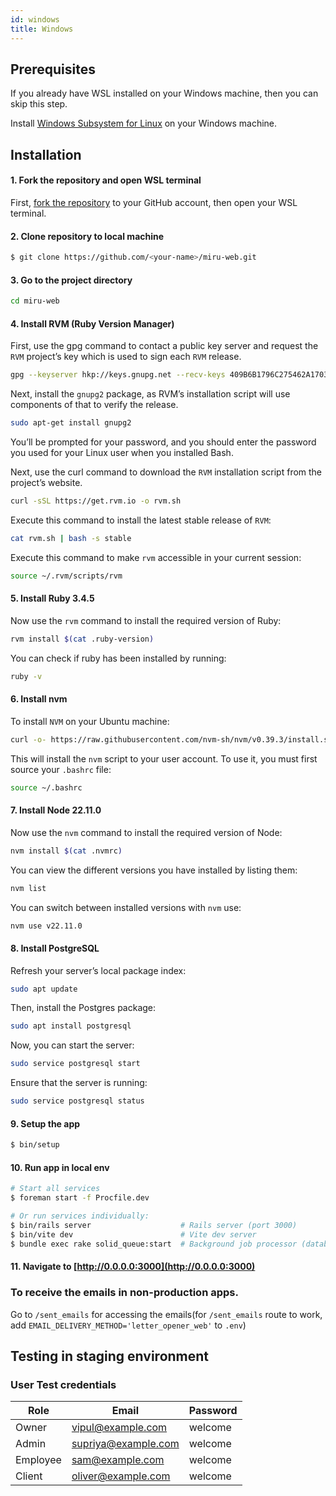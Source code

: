 ```yaml
---
id: windows
title: Windows
---
```


## Prerequisites

If you already have WSL installed on your Windows machine, then you can skip
this step.

Install
[Windows Subsystem for Linux](https://learn.microsoft.com/en-us/windows/wsl/install-manual)
on your Windows machine.

## Installation

#### 1. Fork the repository and open WSL terminal

First, [fork the repository](https://github.com/saeloun/miru-web/fork) to your GitHub account, then open your WSL terminal.

#### 2. Clone repository to local machine

```bash
$ git clone https://github.com/<your-name>/miru-web.git
```

#### 3. Go to the project directory

```bash
cd miru-web
```

#### 4. Install RVM (Ruby Version Manager)

First, use the gpg command to contact a public key server and request the `RVM`
project’s key which is used to sign each `RVM` release.

```bash
gpg --keyserver hkp://keys.gnupg.net --recv-keys 409B6B1796C275462A1703113804BB82D39DC0E3 7D2BAF1CF37B13E2069D6956105BD0E739499BDB
```

Next, install the `gnupg2` package, as RVM’s installation script will use
components of that to verify the release.

```bash
sudo apt-get install gnupg2
```

You’ll be prompted for your password, and you should enter the password you used
for your Linux user when you installed Bash.

Next, use the curl command to download the `RVM` installation script from the
project’s website.

```bash
curl -sSL https://get.rvm.io -o rvm.sh
```

Execute this command to install the latest stable release of `RVM`:

```bash
cat rvm.sh | bash -s stable
```

Execute this command to make `rvm` accessible in your current session:

```bash
source ~/.rvm/scripts/rvm
```

#### 5. Install Ruby 3.4.5

Now use the `rvm` command to install the required version of Ruby:

```bash
rvm install $(cat .ruby-version)
```

You can check if ruby has been installed by running:

```bash
ruby -v
```

#### 6. Install nvm

To install `NVM` on your Ubuntu machine:

```bash
curl -o- https://raw.githubusercontent.com/nvm-sh/nvm/v0.39.3/install.sh | bash
```

This will install the `nvm` script to your user account. To use it, you must
first source your `.bashrc` file:

```bash
source ~/.bashrc
```

#### 7. Install Node 22.11.0

Now use the `nvm` command to install the required version of Node:

```bash
nvm install $(cat .nvmrc)
```

You can view the different versions you have installed by listing them:

```bash
nvm list
```

You can switch between installed versions with `nvm` use:

```bash
nvm use v22.11.0
```

#### 8. Install PostgreSQL

Refresh your server’s local package index:

```bash
sudo apt update
```

Then, install the Postgres package:

```bash
sudo apt install postgresql
```

Now, you can start the server:

```bash
sudo service postgresql start
```

Ensure that the server is running:

```bash
sudo service postgresql status
```



#### 9. Setup the app





```bash
$ bin/setup
```

#### 10. Run app in local env

```bash
# Start all services
$ foreman start -f Procfile.dev

# Or run services individually:
$ bin/rails server                    # Rails server (port 3000)
$ bin/vite dev                        # Vite dev server
$ bundle exec rake solid_queue:start  # Background job processor (database-based)
```

#### 11. Navigate to [http://0.0.0.0:3000](http://0.0.0.0:3000)

### To receive the emails in non-production apps.

Go to `/sent_emails` for accessing the emails(for `/sent_emails` route to work,
add `EMAIL_DELIVERY_METHOD='letter_opener_web'` to `.env`)

## Testing in staging environment

### User Test credentials

| Role     | Email               | Password |
| -------- | ------------------- | -------- |
| Owner    | vipul@example.com   | welcome  |
| Admin    | supriya@example.com | welcome  |
| Employee | sam@example.com     | welcome  |
| Client   | oliver@example.com  | welcome  |

